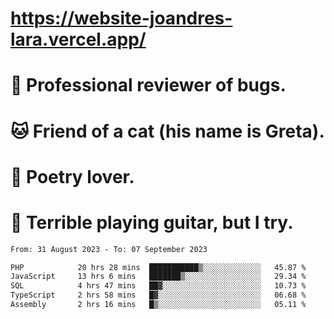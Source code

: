 # https://website-joandres-lara.vercel.app/
# 🐛 Professional reviewer of bugs.
# 🐱 Friend of a cat (his name is Greta).
# 📜 Poetry lover.
# 🎸 Terrible playing guitar, but I try.

<!--START_SECTION:waka-->

```txt
From: 31 August 2023 - To: 07 September 2023

PHP            20 hrs 28 mins  ███████████▒░░░░░░░░░░░░░   45.87 %
JavaScript     13 hrs 6 mins   ███████▒░░░░░░░░░░░░░░░░░   29.34 %
SQL            4 hrs 47 mins   ██▓░░░░░░░░░░░░░░░░░░░░░░   10.73 %
TypeScript     2 hrs 58 mins   █▓░░░░░░░░░░░░░░░░░░░░░░░   06.68 %
Assembly       2 hrs 16 mins   █▒░░░░░░░░░░░░░░░░░░░░░░░   05.11 %
```

<!--END_SECTION:waka-->
